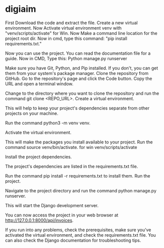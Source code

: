 # digiaim

First Download the code and extract the file.
Create a new virtual environment.
Now Activate virtual environment venv with "venv/scripts/activate" for Win.
Now Make a command line location for the project root dir.
Now in cmd, type this command: "pip install requirements.txt."

Now you can use the project. You can read the documentation file for a guide.
Now in CMD, Type this:
Python manage.py runserver


Make sure you have Git, Python, and Pip installed. If you don't, you can get them from your system's package manager.
Clone the repository from GitHub. 
Go to the repository's page and click the Code button. 
Copy the URL and open a terminal window. 

Change to the directory where you want to clone the repository and run the command git clone <REPO_URL>.
Create a virtual environment. 

This will help to keep your project's dependencies separate from other projects on your machine.

Run the command python3 -m venv venv.

Activate the virtual environment. 

This will make the packages you install available to your project. Run the command source venv/bin/activate. for win venv/scripts/activate

Install the project dependencies. 

The project's dependencies are listed in the requirements.txt file.

Run the command pip install -r requirements.txt to install them.
Run the project. 

Navigate to the project directory and run the command python manage.py runserver. 

This will start the Django development server. 

You can now access the project in your web browser at http://127.0.0.1:8000/api/invoices.

If you run into any problems, check the prerequisites, make sure you've activated the virtual environment, and check the requirements.txt file. You can also check the Django documentation for troubleshooting tips.

